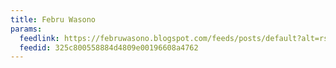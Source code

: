 ```yaml
---
title: Febru Wasono
params:
  feedlink: https://februwasono.blogspot.com/feeds/posts/default?alt=rss
  feedid: 325c800558884d4809e00196608a4762
---
```

